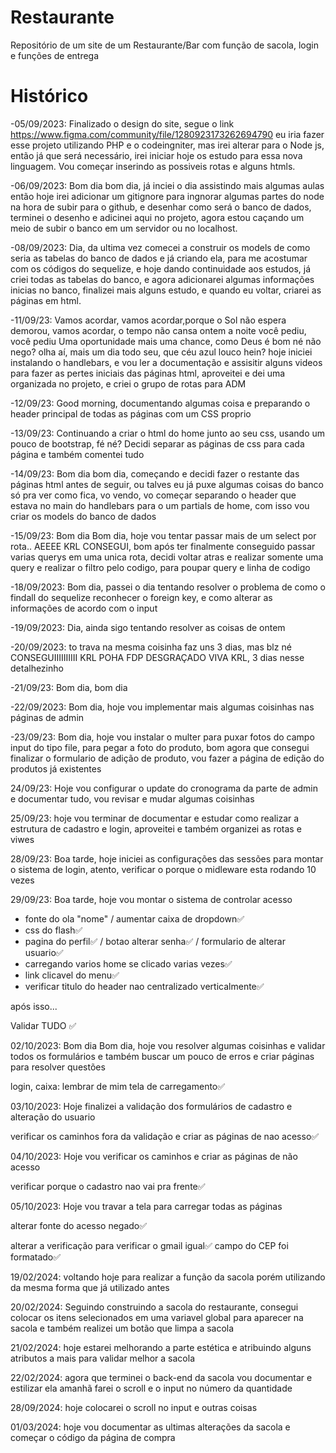 # Restaurante
Repositório de um site de um Restaurante/Bar com função de sacola, login e funções de entrega

# Histórico
-05/09/2023: Finalizado o design do site, segue o link https://www.figma.com/community/file/1280923173262694790
eu iria fazer esse projeto utilizando PHP e o codeingniter, mas irei alterar para o Node js, então já que será
necessário, irei iniciar hoje os estudo para essa nova linguagem.
Vou começar inserindo as possiveis rotas e alguns htmls.

-06/09/2023: Bom dia bom dia, já inciei o dia assistindo mais algumas aulas então hoje irei adicionar um gitignore para ingnorar algumas partes do node na hora de subir para o github, e desenhar como será o banco de dados, terminei o desenho e adicinei aqui no projeto, agora estou caçando um meio de subir o banco em um servidor ou no localhost.

-08/09/2023: Dia, da ultima vez comecei a construir os models de como seria as tabelas do banco de dados e já criando ela, para me acostumar com os códigos do sequelize, e hoje dando continuidade aos estudos, já criei todas as tabelas do banco, e agora adicionarei algumas informações inicias no banco, finalizei mais alguns estudo, e quando eu voltar, criarei as páginas em html.

-11/09/23: Vamos acordar, vamos acordar,porque o Sol não espera demorou, vamos acordar, o tempo não cansa ontem a noite você pediu, você pediu Uma oportunidade mais uma chance, como Deus é bom né não nego? olha aí, mais um dia todo seu, que céu azul louco hein? hoje iniciei instalando o handlebars, e vou ler a documentação e assisitir alguns videos para fazer as pertes iniciais das páginas html, aproveitei e dei uma organizada no projeto, e criei o grupo de rotas para ADM

-12/09/23: Good morning, documentando algumas coisa e preparando o header principal de todas as páginas com um CSS proprio

-13/09/23: Continuando a criar o html do home junto ao seu css, usando um pouco de bootstrap, fé né?
Decidi separar as páginas de css para cada página e também comentei tudo

-14/09/23: Bom dia bom dia, começando e decidi fazer o restante das páginas html antes de seguir, ou talves eu já puxe algumas coisas do banco só pra ver como fica, vo vendo, vo começar separando o header que estava no main do handlebars para o um partials de home, com isso vou criar os models do banco de dados

-15/09/23: Bom dia Bom dia, hoje vou tentar passar mais de um select por rota.. AEEEE KRL CONSEGUI, bom após ter finalmente conseguido passar varias querys em uma unica rota, decidi voltar atras e realizar somente uma query e realizar o filtro pelo codigo, para poupar query e linha de codigo

-18/09/2023: Bom dia, passei o dia tentando resolver o problema de como o findall do sequelize reconhecer o foreign key, e como alterar as informações de acordo com o input

-19/09/2023: Dia, ainda sigo tentando resolver as coisas de ontem

-20/09/2023: to trava na mesma coisinha faz uns 3 dias, mas blz né
CONSEGUIIIIIIIIII KRL POHA FDP DESGRAÇADO VIVA KRL, 3 dias nesse detalhezinho

-21/09/23: Bom dia, bom dia

-22/09/2023: Bom dia, hoje vou implementar mais algumas coisinhas nas páginas de admin

-23/09/23: Bom dia, hoje vou instalar o multer para puxar fotos do campo input do tipo file, para pegar a foto do produto, bom agora que consegui finalizar o formulario de adição de produto, vou fazer a página de edição do produtos já existentes

24/09/23: Hoje vou configurar o update do cronograma da parte de admin e documentar tudo, vou revisar e mudar algumas coisinhas

25/09/23: hoje vou terminar de documentar e estudar como realizar a estrutura de cadastro e login, aproveitei e também organizei as rotas e viwes

28/09/23: Boa tarde, hoje iniciei as configurações das sessões para montar o sistema de login, atento, verificar o porque o midleware esta rodando 10 vezes

29/09/23: Boa tarde, hoje vou montar o sistema de controlar acesso

- fonte do ola "nome" / aumentar caixa de dropdown✅
- css do flash✅
- pagina do perfil✅ / botao alterar senha✅ / formulario de alterar usuario✅
- carregando varios home se clicado varias vezes✅
- link clicavel do menu✅
- verificar titulo do header nao centralizado verticalmente✅

após isso...

Validar TUDO ✅

02/10/2023: Bom dia Bom dia, hoje vou resolver algumas coisinhas e validar todos os formulários e também buscar um pouco de erros e criar páginas para resolver questões

login, caixa: lembrar de mim
tela de carregamento✅

03/10/2023: Hoje finalizei a validação dos formulários de cadastro e alteração do usuario

verificar os caminhos fora da validação e criar as páginas de nao acesso✅

04/10/2023: Hoje vou verificar os caminhos e criar as páginas de não acesso

verificar porque o cadastro nao vai pra frente✅

05/10/2023: Hoje vou travar a tela para carregar todas as páginas

alterar fonte do acesso negado✅

alterar a verificação para verificar o gmail igual✅
campo do CEP foi formatado✅

19/02/2024: voltando hoje para realizar a função da sacola porém utilizando da mesma forma que já utilizado antes

20/02/2024: Seguindo construindo a sacola do restaurante, consegui colocar os itens selecionados em uma variavel global para aparecer na sacola e também realizei um botão que limpa a sacola

21/02/2024: hoje estarei melhorando a parte estética e atribuindo alguns atributos a mais para validar melhor a sacola

22/02/2024: agora que terminei o back-end da sacola vou documentar e estilizar ela
amanhã farei o scroll e o input no número da quantidade

28/09/2024: hoje colocarei o scroll no input e outras coisas

01/03/2024: hoje vou documentar as ultimas alterações da sacola e começar o código da página de compra